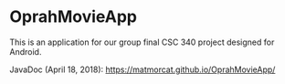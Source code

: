 # OprahMovieApp
This is an application for our group final CSC 340 project designed for Android.

JavaDoc (April 18, 2018): https://matmorcat.github.io/OprahMovieApp/
